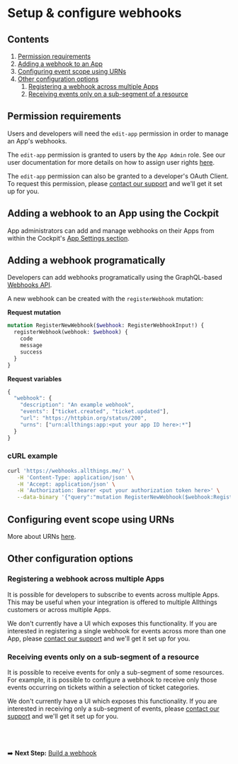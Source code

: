 # Setup & configure webhooks

## Contents

1. [Permission requirements](#permission-requirements)
1. [Adding a webhook to an App](#other-configuration-options)
1. [Configuring event scope using URNs](#configuring-event-scope-using-urns)
1. [Other configuration options](#other-configuration-options)
   1. [Registering a webhook across multiple Apps](#registering-a-webhook-across-multiple-apps)
   1. [Receiving events only on a sub-segment of a resource](#receiving-events-only-on-a-sub-segment-of-a-resource)


## Permission requirements

Users and developers will need the `edit-app` permission in order to manage an App's webhooks.

The `edit-app` permission is granted to users by the `App Admin` role. See our user documentation for more details on how to assign user rights [here](https://support.allthings.me/hc/en-us/articles/360030404511-How-can-you-assign-rights-).

The `edit-app` permission can also be granted to a developer's OAuth Client. To request this permission, please [contact our support](https://support.allthings.me/hc/en-us/requests/new) and we'll get it set up for you.


## Adding a webhook to an App using the Cockpit

App administrators can add and manage webhooks on their Apps from within the Cockpit's [App Settings section](https://cockpit.allthings.me/apps).




## Adding a webhook programatically

Developers can add webhooks programatically using the GraphQL-based [Webhooks API](../apis/webhooks.md).

A new webhook can be created with the `registerWebhook` mutation:

**Request mutation**
```graphql
mutation RegisterNewWebhook($webhook: RegisterWebhookInput!) {
  registerWebhook(webhook: $webhook) {
    code
    message
    success
  }
}
```

**Request variables**
```js
{
  "webhook": {
    "description": "An example webhook",
    "events": ["ticket.created", "ticket.updated"],
    "url": "https://httpbin.org/status/200",
    "urns": ["urn:allthings:app:<put your app ID here>:*"]
  }
}
```

### cURL example

```sh
curl 'https://webhooks.allthings.me/' \
   -H 'Content-Type: application/json' \
   -H 'Accept: application/json' \
   -H 'Authorization: Bearer <put your authorization token here>' \
   --data-binary '{"query":"mutation RegisterNewWebhook($webhook:RegisterWebhookInput!){registerWebhook(webhook:$webhook){code message success}}","variables":{"webhook":{"description":"An example webhook","events":["ticket.created","ticket.updated"],"url":"https://httpbin.org/status/200","urns":["urn:allthings:app:<put your app ID here>:*"]}}}'
```


## Configuring event scope using URNs

More about URNs [here](../urns.md).


## Other configuration options

### Registering a webhook across multiple Apps

It is possible for developers to subscribe to events across multiple Apps. This may be useful when your integration is offered to multiple Allthings customers or across multiple Apps.

We don't currently have a UI which exposes this functionality. If you are interested in registering a single webhook for events across more than one App, please [contact our support](https://support.allthings.me/hc/en-us/requests/new) and we'll get it set up for you.


### Receiving events only on a sub-segment of a resource

It is possible to receive events for only a sub-segment of some resources. For example, it is possible to configure a webhook to receive only those events occurring on tickets within a selection of ticket categories.

We don't currently have a UI which exposes this functionality. If you are interested in receiving only a sub-segment of events, please [contact our support](https://support.allthings.me/hc/en-us/requests/new) and we'll get it set up for you.




<br /><br /><br />
➡️ **Next Step:** [Build a webhook](./build-webhooks.md)
